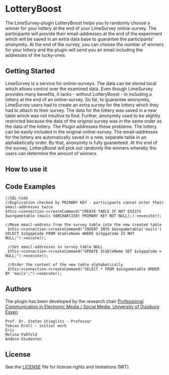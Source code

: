 # LotteryBoost

The LimeSurvey-plugin LotteryBoost helps you to randomly choose a winner for your lottery at the end of your LimeSurvey online-survey. The participants will provide their email-addresses at the end of the experiment which will be saved in an extra data base to guarantee the participants' anonymity. At the end of the survey, you can choose the number of winners for your lottery and the plugin will send you an email including the addresses of the lucky-ones. 

## Getting Started

LimeSurvey is a service for online-surveys. The data can be stored local which allows control over the examined data. Even though LimeSurvey provides many benefits, it lacks - without LotteryBoost - in including a lottery at the end of an online-survey. So far, to guarantee anonymity, LimeSurvey users had to create an extra survey for the lottery which they had to attach to their survey. The data for the lottery was saved in a new table which was not intuitive to find. Further, anonymity used to be slightly restricted because the data of the original survey was in the same order as the data of the lottery. 
The Plugin addresses these problems. The lottery can be easily included in the original online-survey. The email-addresses for the lottery are automatically saved in a new, separate table in an alphabetically order. By that, anonymity is fully guaranteed. At the end of the survey, LotteryBoost will pick out randomly the winners whereby the users can determine the amount of winners. 

## How to use it

## Code Examples

    //SQL-Code
    //Duplication checked by PRIMARY KEY - participants cannot enter their email-addresses twice
    $this->connection->createCommand("CREATE TABLE IF NOT EXISTS $wingametable (mails VARCHAR(150) PRIMARY KEY NOT NULL);)->execute();
    
    //Move email-address from the survey table into the new created table
     $this->connection->createCommand("INSERT INTO $wingametable('mails') SELECT $sSgqaCode FROM $tableName WHERE $sSgqaCode IS NOT               NULL;")->excute();
     
     //Set email-addresses in survey table NULL
     $this->connection->createCommand("UPDATE $tableName SET $sSgqaCode = NULL;")->execute();
     
     //Order the content of the new table alphabetically
     $this->connection->createCommand("SELECT * FROM $wingametable ORDER BY 'mails';")->execute();

## Authors

The plugin has been developed by the research chair [Professional Communication in Electronic Media / Social Media, University of Duisburg Essen](https://www.uni-due.de/proco/index_en.php)

    Prof. Dr. Stefan Stieglitz - Professor
    Tobias Kroll - initial work
    Eric 
    Melina Paßfeld
    Andere Studenten

## License

See the [LICENSE](LICENSE.md) file for license rights and limitations (MIT).
